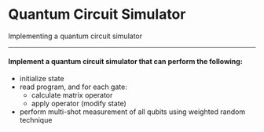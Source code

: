 # Quantum Circuit Simulator

Implementing a quantum circuit simulator

----

#### Implement a quantum circuit simulator that can perform the following:
 * initialize state
 * read program, and for each gate:
   * calculate matrix operator
   * apply operator (modify state)
 * perform multi-shot measurement of all qubits using weighted random technique

